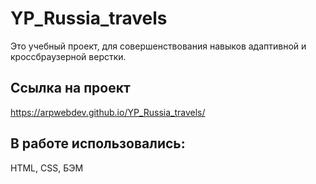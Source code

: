 # YP_Russia_travels
Это учебный проект, для совершенствования навыков адаптивной и кроссбраузерной верстки.

## Ссылка на проект 
https://arpwebdev.github.io/YP_Russia_travels/

## В работе использовались:
HTML, CSS, БЭМ

